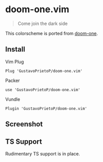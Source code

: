 
# doom-one.vim

> Come join the dark side

This colorscheme is ported from [doom-one](https://github.com/hlissner/emacs-doom-themes/blob/master/themes/doom-one-theme.el).

## Install

Vim Plug
```vim
Plug 'GustavoPrietoP/doom-one.vim'
```
Packer
```vim
use 'GustavoPrietoP/doom-one.vim'
```
Vundle
``` vim
Plugin 'GustavoPrietoP/doom-one.vim'
```

## Screenshot


## TS Support

Rudimentary TS support is in place.
